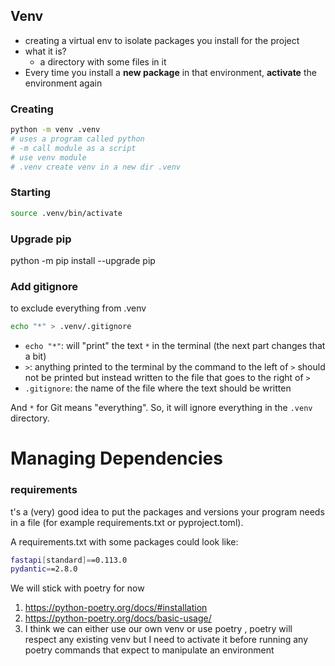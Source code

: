 ## Venv
* creating a virtual env to isolate packages you install for the project
* what it is?
	* a directory with some files in it
* Every time you install a **new package** in that environment, **activate** the environment again
### Creating
``` bash
python -m venv .venv
# uses a program called python
# -m call module as a script
# use venv module
# .venv create venv in a new dir .venv

```
### Starting
``` bash
source .venv/bin/activate
```

### Upgrade pip
python -m pip install --upgrade pip

### Add gitignore
to exclude everything from .venv
``` bash
echo "*" > .venv/.gitignore
```
- `echo "*"`: will "print" the text `*` in the terminal (the next part changes that a bit)
- `>`: anything printed to the terminal by the command to the left of `>` should not be printed but instead written to the file that goes to the right of `>`
- `.gitignore`: the name of the file where the text should be written

And `*` for Git means "everything". So, it will ignore everything in the `.venv` directory.


# Managing Dependencies
### requirements
t's a (very) good idea to put the packages and versions your program needs in a file (for example requirements.txt or pyproject.toml).

A requirements.txt with some packages could look like:
``` bash
fastapi[standard]==0.113.0
pydantic==2.8.0
```

We will stick with poetry for now
1) https://python-poetry.org/docs/#installation
2) https://python-poetry.org/docs/basic-usage/
3) I think we can either use our own venv or use poetry , poetry will respect any existing venv but I need to activate it before running any poetry commands that expect to manipulate an environment 